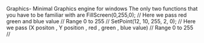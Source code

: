 Graphics-
Minimal Graphics engine for windows
The only two functions that you have to be familiar with are 
FillScreen(0,255,0);   // Here we pass red green and blue value // Range 0 to 255 // 
SetPoint(12, 10, 255, 2, 0); // Here we pass (X positon , Y position , red , green , blue value) // Range 0 to 255 // 
